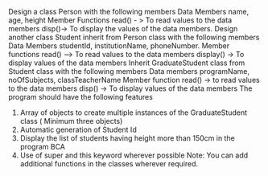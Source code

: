Design a class Person with the following members
Data Members
name, age, height
Member Functions
read() - &gt; To read values to the data members
disp()-&gt; To display the values of the data members.
Design another class Student inherit from Person class with the following members
Data Members
studentId, institutionName, phoneNumber.
Member functions
read() –&gt; To read values to the data members
display() -&gt; To display values of the data members
Inherit GraduateStudent class from Student class with the following members
Data members
programName, noOfSubjects, classTeacherName
Member function
read() -&gt; to read values to the data members
disp() -&gt; To display values of the data members
The program should have the following features
1. Array of objects to create multiple instances of the GraduateStudent class ( Minimum three
objects)
2. Automatic generation of Student Id
3. Display the list of students having height more than 150cm in the program BCA
4. Use of super and this keyword wherever possible
Note: You can add additional functions in the classes wherever required.
